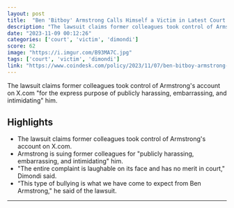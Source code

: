 ```yaml
---
layout: post
title:  "Ben 'Bitboy' Armstrong Calls Himself a Victim in Latest Court Filing"
description: "The lawsuit claims former colleagues took control of Armstrong's account on X.com \"for the express purpose of publicly harassing, embarrassing, and intimidating\" him."
date: "2023-11-09 00:12:26"
categories: ['court', 'victim', 'dimondi']
score: 62
image: "https://i.imgur.com/B93MA7C.jpg"
tags: ['court', 'victim', 'dimondi']
link: "https://www.coindesk.com/policy/2023/11/07/ben-bitboy-armstrong-calls-himself-a-victim-in-latest-court-filing/"
---
```


The lawsuit claims former colleagues took control of Armstrong's account on X.com \"for the express purpose of publicly harassing, embarrassing, and intimidating\" him.

## Highlights

- The lawsuit claims former colleagues took control of Armstrong's account on X.com.
- Armstrong is suing former colleagues for "publicly harassing, embarrassing, and intimidating" him.
- "The entire complaint is laughable on its face and has no merit in court," Dimondi said.
- “This type of bullying is what we have come to expect from Ben Armstrong," he said of the lawsuit.

---
